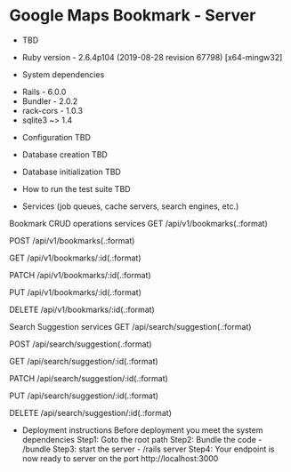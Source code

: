 # Google Maps Bookmark - Server 

- TBD
 
* Ruby version - 2.6.4p104 (2019-08-28 revision 67798) [x64-mingw32]

* System dependencies
- Rails - 6.0.0
- Bundler - 2.0.2
- rack-cors - 1.0.3
- sqlite3 ~> 1.4

* Configuration
TBD

* Database creation
TBD

* Database initialization
TBD

* How to run the test suite
TBD

* Services (job queues, cache servers, search engines, etc.)

Bookmark CRUD operations services
GET	/api/v1/bookmarks(.:format)	

POST	/api/v1/bookmarks(.:format)	

GET	/api/v1/bookmarks/:id(.:format)	

PATCH	/api/v1/bookmarks/:id(.:format)	

PUT	/api/v1/bookmarks/:id(.:format)	

DELETE	/api/v1/bookmarks/:id(.:format)	

Search Suggestion services
GET	/api/search/suggestion(.:format)	
 
POST	/api/search/suggestion(.:format)	

GET	/api/search/suggestion/:id(.:format)	

PATCH	/api/search/suggestion/:id(.:format)	

PUT	/api/search/suggestion/:id(.:format)	

DELETE	/api/search/suggestion/:id(.:format)	

* Deployment instructions
Before deployment you meet the system dependencies
Step1: Goto the root path
Step2: Bundle the code - /bundle 
Step3: start the server - /rails server
Step4: Your endpoint is now ready to server on the port http://localhost:3000
